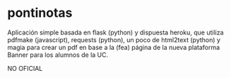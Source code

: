 # pontinotas

Aplicación simple basada en flask (python) y dispuesta heroku, que utiliza pdfmake (javascript), requests (python), un poco de html2text (python) y magia para crear un pdf en base a la (fea) página de la nueva plataforma Banner para los alumnos de la UC.

NO OFICIAL
